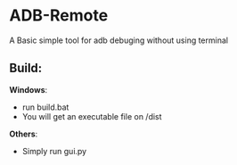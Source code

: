 # ADB-Remote
A Basic simple tool for adb debuging without using terminal

## Build:  
**Windows**:  
* run build.bat  
* You will get an executable file on /dist  

**Others**:  
* Simply run gui.py
  
